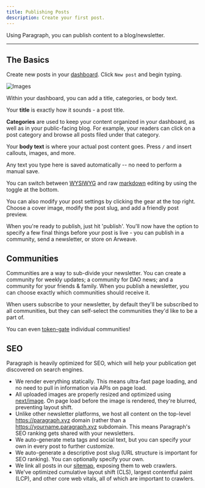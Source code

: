 ```yaml
---
title: Publishing Posts
description: Create your first post.
---
```


Using Paragraph, you can publish content to a blog/newsletter.

---

## The Basics

Create new posts in your [dashboard](https://paragraph.xyz/notes). Click `New post` and begin typing.


![Images](/img/editor.png)

Within your dashboard, you can add a title, categories, or body text.

Your **title** is exactly how it sounds - a post title.

**Categories** are used to keep your content organized in your dashboard, as well as in your public-facing blog. For example, your readers can click on a post category and browse all posts filed under that category.

Your **body text** is where your actual post content goes. Press `/` and insert callouts, images, and more.

Any text you type here is saved automatically -- no need to perform a manual save.

You can switch between [WYSIWYG](https://www.techtarget.com/whatis/definition/WYSIWYG-what-you-see-is-what-you-get) and raw [markdown](https://www.markdownguide.org/getting-started/) editing by using the toggle at the bottom.

You can also modify your post settings by clicking the gear at the top right. Choose a cover image, modify the post slug, and add a friendly post preview.

When you're ready to publish, just hit 'publish'. You'll now have the option to specify a few final things before your post is live - you can publish in a community, send a newsletter, or store on Arweave.

## Communities

Communities are a way to sub-divide your newsletter. You can create a community for weekly updates; a community for DAO news; and a community for your friends & family. When you publish a newsletter, you can choose exactly which communities should receive it.

When users subscribe to your newsletter, by default they'll be subscribed to all communities, but they can self-select the communities they'd like to be a part of.

You can even [token-gate](/docs/token-gated-content) individual communities!

## SEO

Paragraph is heavily optimized for SEO, which will help your publication get discovered on search engines.

* We render everything statically. This means ultra-fast page loading, and no need to pull in information via APIs on page load.
* All uploaded images are properly resized and optimized using [next/image](https://nextjs.org/docs/api-reference/next/image). On page load before the image is rendered, they're blurred, preventing layout shift.
* Unlike other newsletter platforms, we host all content on the top-level https://paragraph.xyz domain (rather than a https://yourname.paragraph.xyz subdomain. This means Paragraph's SEO ranking gets shared with your newsletters.
* We auto-generate meta tags and social text, but you can specify your own in every post to further customize.
* We auto-generate a descriptive post slug (URL structure is important for SEO ranking). You can optionally specify your own.
* We link all posts in our [sitemap](http://paragraph.xyz/sitemap.xml), exposing them to web crawlers.
* We've optimized cumulative layout shift (CLS), largest contentful paint (LCP), and other core web vitals, all of which are important to crawlers.
